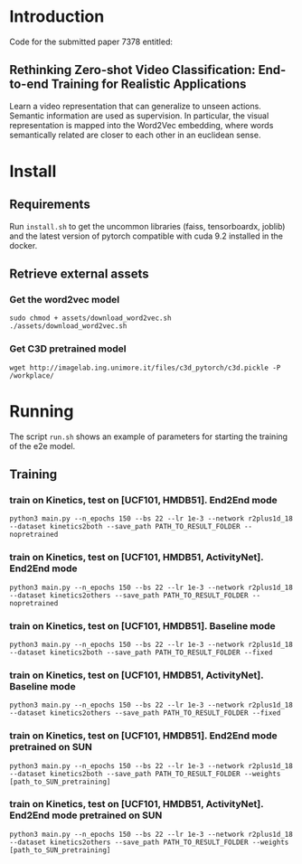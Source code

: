 # Introduction
Code for the submitted paper 7378 entitled:

## Rethinking Zero-shot Video Classification: End-to-end Training for Realistic Applications

Learn a video representation that can generalize to unseen actions. 
Semantic information are used as supervision. In particular, the visual representation is mapped into the Word2Vec embedding, where words semantically related are closer to each other in an euclidean sense.

# Install
## Requirements
Run `install.sh` to get the uncommon libraries (faiss, tensorboardx, joblib) and the latest version of pytorch compatible with cuda 9.2 installed in the docker.

## Retrieve external assets
### Get the word2vec model
```
sudo chmod + assets/download_word2vec.sh
./assets/download_word2vec.sh
```

### Get C3D pretrained model
```
wget http://imagelab.ing.unimore.it/files/c3d_pytorch/c3d.pickle -P /workplace/
```

# Running
The script `run.sh` shows an example of parameters for starting the training of the e2e model.

## Training

### train on Kinetics, test on [UCF101, HMDB51]. End2End mode
```
python3 main.py --n_epochs 150 --bs 22 --lr 1e-3 --network r2plus1d_18 --dataset kinetics2both --save_path PATH_TO_RESULT_FOLDER --nopretrained
```

### train on Kinetics, test on [UCF101, HMDB51, ActivityNet]. End2End mode
```
python3 main.py --n_epochs 150 --bs 22 --lr 1e-3 --network r2plus1d_18 --dataset kinetics2others --save_path PATH_TO_RESULT_FOLDER --nopretrained
```

### train on Kinetics, test on [UCF101, HMDB51]. Baseline mode
```
python3 main.py --n_epochs 150 --bs 22 --lr 1e-3 --network r2plus1d_18 --dataset kinetics2both --save_path PATH_TO_RESULT_FOLDER --fixed  
```

### train on Kinetics, test on [UCF101, HMDB51, ActivityNet]. Baseline mode
```
python3 main.py --n_epochs 150 --bs 22 --lr 1e-3 --network r2plus1d_18 --dataset kinetics2others --save_path PATH_TO_RESULT_FOLDER --fixed  
```

### train on Kinetics, test on [UCF101, HMDB51]. End2End mode pretrained on SUN
```
python3 main.py --n_epochs 150 --bs 22 --lr 1e-3 --network r2plus1d_18 --dataset kinetics2both --save_path PATH_TO_RESULT_FOLDER --weights [path_to_SUN_pretraining]
```

### train on Kinetics, test on [UCF101, HMDB51, ActivityNet]. End2End mode pretrained on SUN
```
python3 main.py --n_epochs 150 --bs 22 --lr 1e-3 --network r2plus1d_18 --dataset kinetics2others --save_path PATH_TO_RESULT_FOLDER --weights [path_to_SUN_pretraining]
```

